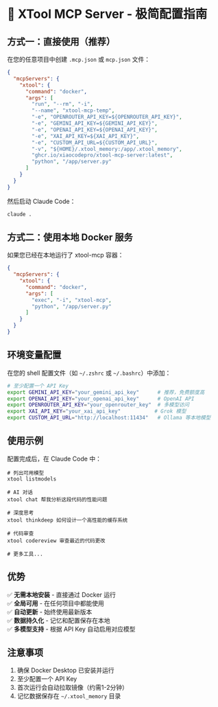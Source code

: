 # 🚀 XTool MCP Server - 极简配置指南

## 方式一：直接使用（推荐）

在您的任意项目中创建 `.mcp.json` 或 `mcp.json` 文件：

```json
{
  "mcpServers": {
    "xtool": {
      "command": "docker",
      "args": [
        "run", "--rm", "-i",
        "--name", "xtool-mcp-temp",
        "-e", "OPENROUTER_API_KEY=${OPENROUTER_API_KEY}",
        "-e", "GEMINI_API_KEY=${GEMINI_API_KEY}",
        "-e", "OPENAI_API_KEY=${OPENAI_API_KEY}",
        "-e", "XAI_API_KEY=${XAI_API_KEY}",
        "-e", "CUSTOM_API_URL=${CUSTOM_API_URL}",
        "-v", "${HOME}/.xtool_memory:/app/.xtool_memory",
        "ghcr.io/xiaocodepro/xtool-mcp-server:latest",
        "python", "/app/server.py"
      ]
    }
  }
}
```

然后启动 Claude Code：
```bash
claude .
```

## 方式二：使用本地 Docker 服务

如果您已经在本地运行了 xtool-mcp 容器：

```json
{
  "mcpServers": {
    "xtool": {
      "command": "docker",
      "args": [
        "exec", "-i", "xtool-mcp", 
        "python", "/app/server.py"
      ]
    }
  }
}
```

## 环境变量配置

在您的 shell 配置文件（如 `~/.zshrc` 或 `~/.bashrc`）中添加：

```bash
# 至少配置一个 API Key
export GEMINI_API_KEY="your_gemini_api_key"      # 推荐，免费额度高
export OPENAI_API_KEY="your_openai_api_key"      # OpenAI API
export OPENROUTER_API_KEY="your_openrouter_key"  # 多模型访问
export XAI_API_KEY="your_xai_api_key"           # Grok 模型
export CUSTOM_API_URL="http://localhost:11434"   # Ollama 等本地模型
```

## 使用示例

配置完成后，在 Claude Code 中：

```
# 列出可用模型
xtool listmodels

# AI 对话
xtool chat 帮我分析这段代码的性能问题

# 深度思考
xtool thinkdeep 如何设计一个高性能的缓存系统

# 代码审查
xtool codereview 审查最近的代码更改

# 更多工具...
```

## 优势

✅ **无需本地安装** - 直接通过 Docker 运行  
✅ **全局可用** - 在任何项目中都能使用  
✅ **自动更新** - 始终使用最新版本  
✅ **数据持久化** - 记忆和配置保存在本地  
✅ **多模型支持** - 根据 API Key 自动启用对应模型

## 注意事项

1. 确保 Docker Desktop 已安装并运行
2. 至少配置一个 API Key
3. 首次运行会自动拉取镜像（约需1-2分钟）
4. 记忆数据保存在 `~/.xtool_memory` 目录